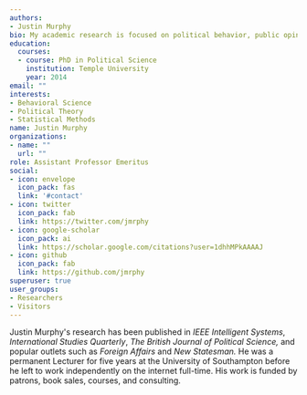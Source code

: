 ```yaml
---
authors:
- Justin Murphy
bio: My academic research is focused on political behavior, public opinion, internet subcultures, artificial intelligence, twentieth-century radical European social theory, and quantitative methods.
education:
  courses:
  - course: PhD in Political Science
    institution: Temple University
    year: 2014
email: ""
interests:
- Behavioral Science
- Political Theory
- Statistical Methods
name: Justin Murphy
organizations:
- name: ""
  url: ""
role: Assistant Professor Emeritus
social:
- icon: envelope
  icon_pack: fas
  link: '#contact'
- icon: twitter
  icon_pack: fab
  link: https://twitter.com/jmrphy
- icon: google-scholar
  icon_pack: ai
  link: https://scholar.google.com/citations?user=1dhhMPkAAAAJ
- icon: github
  icon_pack: fab
  link: https://github.com/jmrphy
superuser: true
user_groups:
- Researchers
- Visitors
---
```


Justin Murphy's research has been published in *IEEE Intelligent Systems*, *International Studies Quarterly*, *The British Journal of Political Science,* and popular outlets such as *Foreign Affairs* and *New Statesman.* He was a permanent Lecturer for five years at the University of Southampton before he left to work independently on the internet full-time. His work is funded by patrons, book sales, courses, and consulting.
